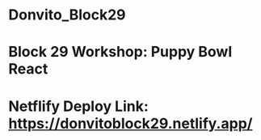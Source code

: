 # Donvito_Block29

# Block 29 Workshop: Puppy Bowl React

# Netflify Deploy Link: https://donvitoblock29.netlify.app/